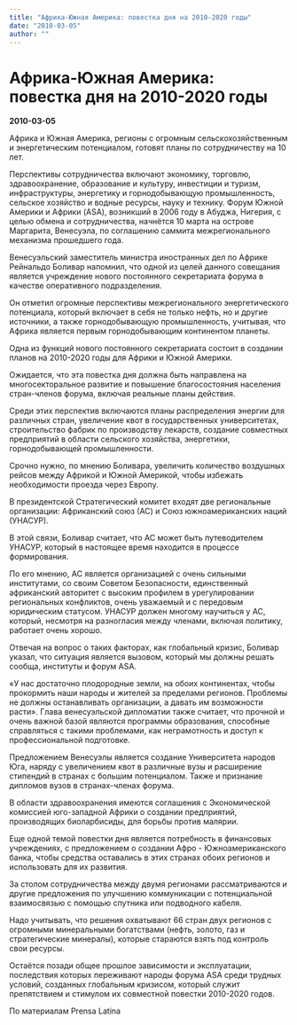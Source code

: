 ```yaml
---
title: "Африка-Южная Америка: повестка дня на 2010-2020 годы"
date: "2010-03-05"
author: ""
---
```


# Африка-Южная Америка: повестка дня на 2010-2020 годы

**2010-03-05** 

Африка и Южная Америка, регионы с огромным сельскохозяйственным и энергетическим потенциалом, готовят планы по сотрудничеству на 10 лет.

Перспективы сотрудничества включают экономику, торговлю, здравоохранение, образование и культуру, инвестиции и туризм, инфраструктуры, энергетику и горнодобывающую промышленность, сельское хозяйство и водные ресурсы, науку и технику. Форум Южной Америки и Африки (ASA), возникший в 2006 году в Абуджа, Нигерия, с целью обмена и сотрудничества, начнётся 10 марта на острове Маргарита, Венесуэла, по соглашению саммита межрегионального механизма прошедшего года.

Венесуэльский заместитель министра иностранных дел по Африке Рейнальдо Боливар напомнил, что одной из целей данного совещания является учреждение нового постоянного секретариата форума в качестве оперативного подразделения.

Он отметил огромные перспективы межрегионального энергетического потенциала, который включает в себя не только нефть, но и другие источники, а также горнодобывающую промышленность, учитывая, что Африка является первым горнодобывающим континентом планеты.

Одна из функций нового постоянного секретариата состоит в создании планов на 2010-2020 годы для Африки и Южной Америки.

Ожидается, что эта повестка дня должна быть направлена на многосекторальное развитие и повышение благосостояния населения стран-членов форума, включая реальные планы действия.

Среди этих перспектив включаются планы распределения энергии для различных стран, увеличение квот в государственных университетах, строительство фабрик по производству лекарств, создание совместных предприятий в области сельского хозяйства, энергетики, горнодобывающей промышленности.

Срочно нужно, по мнению Боливара, увеличить количество воздушных рейсов между Африкой и Южной Америкой, чтобы избежать необходимости проезда через Европу.

В президентской Стратегический комитет входят две региональные организации: Африканский союз (АС) и Союз южноамериканских наций (УНАСУР).

В этой связи, Боливар считает, что АС может быть путеводителем УНАСУР, который в настоящее время находится в процессе формирования.

По его мнению, АС является организацией с очень сильными институтами, со своим Советом Безопасности, единственный африканский авторитет с высоким профилем в урегулировании региональных конфликтов, очень уважаемый и с передовым юридическим статусом. УНАСУР должен многому научиться у АС, который, несмотря на разногласия между членами, включая политику, работает очень хорошо.

Отвечая на вопрос о таких факторах, как глобальный кризис, Боливар указал, что ситуация является вызовом, который мы должны решать сообща, институты и форум ASA.

«У нас достаточно плодородные земли, на обоих континентах, чтобы прокормить наши народы и жителей за пределами регионов. Проблемы не должны останавливать организации, а давать им возможности расти». Глава венесуэльской дипломатии также считает, что прочной и очень важной базой являются программы образования, способные справляться с такими проблемами, как неграмотность и доступ к профессиональной подготовке.

Предложением Венесуэлы является создание Университета народов Юга, наряду с увеличением квот в различные вузы и расширение стипендий в странах с большим потенциалом. Также и признание дипломов вузов в странах-членах форума.

В области здравоохранения имеются соглашения с Экономической комиссией юго-западной Африки о создании предприятий, производящих биоларбисиды, для борьбы против малярии.

Еще одной темой повестки дня является потребность в финансовых учреждениях, с предложением о создании Афро - Южноамериканского банка, чтобы средства оставались в этих странах обоих регионов и использовать для их развития.

За столом сотрудничества между двумя регионами рассматриваются и другие предложения по улучшению коммуникации с потенциальной взаимосвязью с помощью спутника или подводного кабеля.

Надо учитывать, что решения охватывают 66 стран двух регионов с огромными минеральными богатствами (нефть, золото, газ и стратегические минералы), которые стараются взять под контроль свои ресурсы.

Остаётся позади общее прошлое зависимости и эксплуатации, последствия которых переживают народы форума ASA среди трудных условий, созданных глобальным кризисом, который служит препятствием и стимулом их совместной повестки 2010-2020 годов.

По материалам Prensa Latina